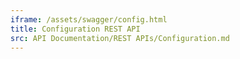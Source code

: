 ```yaml
---
iframe: /assets/swagger/config.html
title: Configuration REST API
src: API Documentation/REST APIs/Configuration.md
---
```


